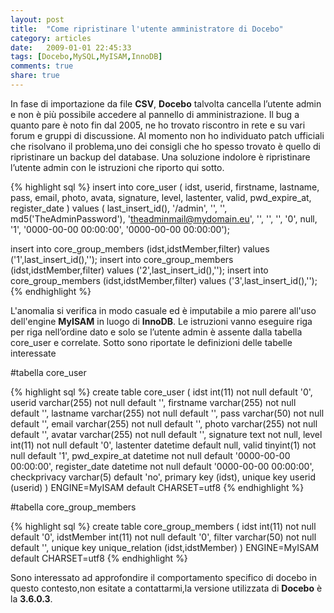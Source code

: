 ```yaml
---
layout: post
title:  "Come ripristinare l'utente amministratore di Docebo"
category: articles
date:   2009-01-01 22:45:33
tags: [Docebo,MySQL,MyISAM,InnoDB]
comments: true
share: true
---
```


In fase di importazione da file **CSV**, **Docebo** talvolta cancella l’utente admin e non è più possibile accedere al pannello di amministrazione.
Il bug a quanto pare è noto fin dal 2005, ne ho trovato riscontro in rete e su vari forum e gruppi di discussione. 
Al momento non ho individuato patch ufficiali che risolvano il problema,uno dei consigli che ho spesso trovato è quello di ripristinare un backup del database. Una soluzione indolore è ripristinare l’utente admin con le istruzioni che riporto qui sotto. 

{% highlight sql %}
insert into core_user (
idst,
userid,
firstname,
lastname,
pass,
email,
photo,
avata,
signature,
level,
lastenter,
valid,
pwd_expire_at,
register_date
) values (
last_insert_id(),
'/admin',
'',
'',
md5('TheAdminPassword'),
'theadminmail@mydomain.eu',
'',
'',
'',
'0',
null,
'1',
'0000-00-00 00:00:00',
'0000-00-00 00:00:00');

insert into core_group_members (idst,idstMember,filter) 
values ('1',last_insert_id(),'');
insert into core_group_members (idst,idstMember,filter) 
values ('2',last_insert_id(),'');
insert into core_group_members (idst,idstMember,filter) 
values ('3',last_insert_id(),'');
{% endhighlight %}

L'anomalia si verifica in modo casuale ed è imputabile a mio parere all'uso dell'engine **MyISAM** in luogo di **InnoDB**.
Le istruzioni vanno eseguire riga per riga nell’ordine dato e solo se l’utente admin è assente dalla tabella core_user e correlate.
Sotto sono riportate le definizioni delle tabelle interessate

#tabella core_user

{% highlight sql %}
create table core_user (
idst int(11) not null default '0',
userid varchar(255) not null default '',
firstname varchar(255) not null default '',
lastname varchar(255) not null default '',
pass varchar(50) not null default '',
email varchar(255) not null default '',
photo varchar(255) not null default '',
avatar varchar(255) not null default '',
signature text not null,
level int(11) not null default '0',
lastenter datetime default null,
valid tinyint(1) not null default '1',
pwd_expire_at datetime not null default '0000-00-00 00:00:00',
register_date datetime not null default '0000-00-00 00:00:00',
checkprivacy varchar(5) default 'no',
primary key  (idst),
unique key userid (userid)
) ENGINE=MyISAM default CHARSET=utf8
{% endhighlight %}

#tabella core_group_members 

{% highlight sql %}
create table core_group_members (
idst int(11) not null default '0',
idstMember int(11) not null default '0',
filter varchar(50) not null default '',
unique key unique_relation (idst,idstMember)
) ENGINE=MyISAM default CHARSET=utf8
{% endhighlight %}

Sono interessato ad approfondire il comportamento specifico di docebo in questo contesto,non esitate a contattarmi,la versione utilizzata di **Docebo** è la **3.6.0.3**.

